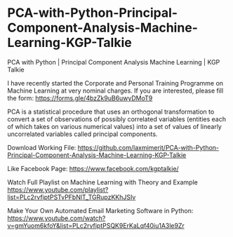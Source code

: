 # PCA-with-Python-Principal-Component-Analysis-Machine-Learning-KGP-Talkie
PCA with Python | Principal Component Analysis Machine Learning | KGP Talkie

I have recently started the Corporate and Personal Training Programme on Machine Learning at very nominal charges. If you are interested, please fill the form: https://forms.gle/4bzZk9uB6uwyDMoT9

PCA is a statistical procedure that uses an orthogonal transformation to convert a set of observations of possibly correlated variables (entities each of which takes on various numerical values) into a set of values of linearly uncorrelated variables called principal components.

Download Working File: https://github.com/laxmimerit/PCA-with-Python-Principal-Component-Analysis-Machine-Learning-KGP-Talkie

Like Facebook Page: https://www.facebook.com/kgptalkie/


Watch Full Playlist on Machine Learning with Theory and Example
https://www.youtube.com/playlist?list=PLc2rvfiptPSTvPFbNlT_TGRupzKKhJSIv

Make Your Own Automated Email Marketing Software in Python:
https://www.youtube.com/watch?v=gmYuom6kfoY&list=PLc2rvfiptPSQK9ErKaLqf40iu1A3le9Zr
